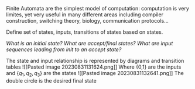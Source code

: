 Finite Automata are the simplest model of computation: computation is very limites, yet very useful in many different areas including compiler construction, switching theory, biology, communication protocols...

Define set of states, inputs, transitions of states based on states.

*What is an initial state?
What are accept/final states?
What are input sequences leading from init to an accept state?*

The state and input relationship is represented by diagrams and transition tables
![[Pasted image 20230831131624.png]]
	Where {0,1} are the inputs and $\{q_1, q_2, q_3\}$ are the states
![[Pasted image 20230831132641.png]]
	The double circle is the desired final state